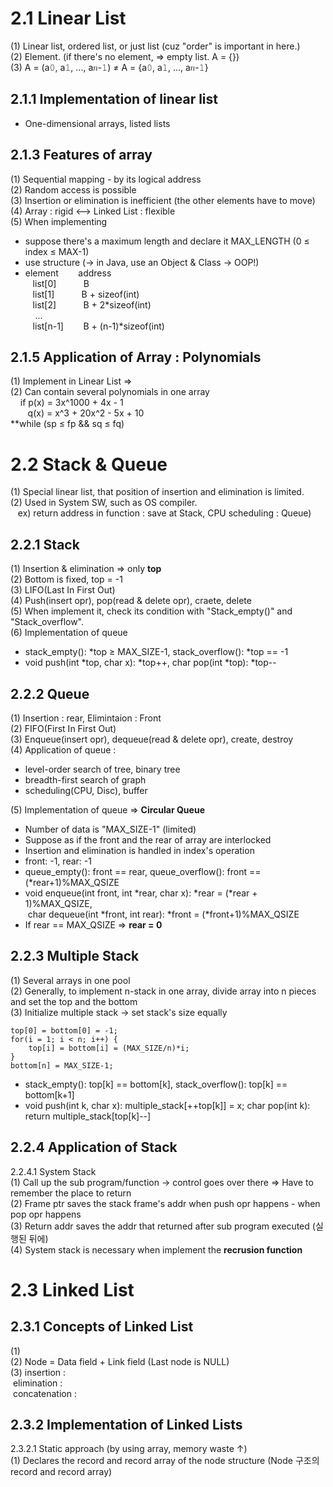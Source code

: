2.1 Linear List
================================
(1) Linear list, ordered list, or just list (cuz "order" is important in here.)  
(2) Element. (if there's no element, => empty list. A = {})  
(3) A = (a𝟶, a𝟷, ..., a𝑛-𝟷) ≠ A = {a𝟶, a𝟷, ..., a𝑛-𝟷}  

2.1.1 Implementation of linear list
--------------------------------
* One-dimensional arrays, listed lists  

2.1.3 Features of **array**  
--------------------------
(1) Sequential mapping - by its logical address  
(2) Random access is possible  
(3) Insertion or elimination is inefficient (the other elements have to move)  
(4) Array : rigid ⟷ Linked List : flexible  
(5) When implementing  
- suppose there's a maximum length and declare it MAX_LENGTH (0 ≤ index ≤ MAX-1)  
- use structure (-> in Java, use an Object & Class -> OOP!)  
- element &nbsp;&nbsp;&nbsp;&nbsp;&nbsp;&nbsp; address  
&nbsp;&nbsp;&nbsp;list[0]  &nbsp;&nbsp;&nbsp;&nbsp;&nbsp;&nbsp;&nbsp;&nbsp;&nbsp; B   
&nbsp;&nbsp;&nbsp;list[1]  &nbsp;&nbsp;&nbsp;&nbsp;&nbsp;&nbsp;&nbsp;&nbsp;&nbsp; B + sizeof(int)  
&nbsp;&nbsp;&nbsp;list[2]  &nbsp;&nbsp;&nbsp;&nbsp;&nbsp;&nbsp;&nbsp;&nbsp;&nbsp; B + 2*sizeof(int)  
&nbsp;&nbsp;&nbsp; ...  
&nbsp;&nbsp;&nbsp;list[n-1]  &nbsp;&nbsp;&nbsp;&nbsp;&nbsp;&nbsp; B + (n-1)*sizeof(int)  

2.1.5 Application of Array : Polynomials  
--------
(1) Implement in Linear List =>  
(2) Can contain several polynomials in one array  
&nbsp;&nbsp;&nbsp; if p(x) = 3x^1000 + 4x - 1  
&nbsp;&nbsp;&nbsp;&nbsp;&nbsp;&nbsp;&nbsp;q(x) = x^3 + 20x^2 - 5x + 10  
**while (sp ≤ fp && sq ≤ fq)  

2.2 Stack & Queue  
====
(1) Special linear list, that position of insertion and elimination is limited.  
(2) Used in System SW, such as OS compiler.  
&nbsp;&nbsp;&nbsp;ex) return address in function : save at Stack, CPU scheduling : Queue)  

2.2.1 Stack 
----
(1) Insertion & elimination => only **top**  
(2) Bottom is fixed, top = -1  
(3) LIFO(Last In First Out)  
(4) Push(insert opr), pop(read & delete opr), craete, delete  
(5) When implement it, check its condition with "Stack_empty()" and "Stack_overflow".  
(6) Implementation of queue  
* stack_empty(): *top ≥ MAX_SIZE-1, stack_overflow(): *top == -1  
* void push(int *top, char x): *top++, char pop(int *top): *top--  

2.2.2 Queue 
---
(1) Insertion : rear, Elimintaion : Front  
(2) FIFO(First In First Out)  
(3) Enqueue(insert opr), dequeue(read & delete opr), create, destroy  
(4) Application of queue :  
* level-order search of tree, binary tree  
* breadth-first search of graph  
* scheduling(CPU, Disc), buffer  

(5) Implementation of queue => **Circular Queue**  
* Number of data is "MAX_SIZE-1" (limited)  
* Suppose as if the front and the rear of array are interlocked  
* Insertion and elimination is handled in index's operation  
* front: -1, rear: -1  
* queue_empty(): front == rear, queue_overflow(): front == (*rear+1)%MAX_QSIZE  
* void enqueue(int front, int *rear, char x): *rear = (*rear + 1)%MAX_QSIZE,  
&nbsp;char dequeue(int *front, int rear): *front = (*front+1)%MAX_QSIZE  
* If rear == MAX_QSIZE => **rear = 0**  

2.2.3 Multiple Stack 
---
(1) Several arrays in one pool  
(2) Generally, to implement n-stack in one array, divide array into n pieces and set the top and the bottom  
(3) Initialize multiple stack -> set stack's size equally  
<pre><code>top[0] = bottom[0] = -1;  
for(i = 1; i < n; i++) {
    top[i] = bottom[i] = (MAX_SIZE/n)*i;
}
bottom[n] = MAX_SIZE-1;
</code></pre>
* stack_empty(): top[k] == bottom[k], stack_overflow(): top[k] == bottom[k+1] 
* void push(int k, char x): multiple_stack[++top[k]] = x; char pop(int k): return multiple_stack[top[k]--]  


2.2.4 Application of Stack 
---
2.2.4.1 System Stack  
(1) Call up the sub program/function -> control goes over there => Have to remember the place to return  
(2) Frame ptr saves the stack frame's addr when push opr happens - when pop opr happens  
(3) Return addr saves the addr that returned after sub program executed (실행된 뒤에)  
(4) System stack is necessary when implement the **recrusion function**  

2.3 Linked List
====
2.3.1 Concepts of Linked List 
----
(1)   
(2) Node = Data field + Link field (Last node is NULL)  
(3) insertion :  
&nbsp;elimination :  
&nbsp;concatenation :   

2.3.2 Implementation of Linked Lists
----
2.3.2.1 Static approach (by using array, memory waste ↑)  
(1) Declares the record and record array of the node structure (Node 구조의 record and record array)    
